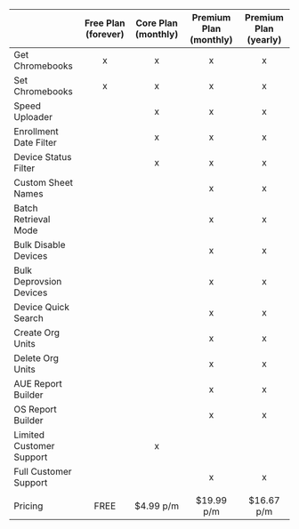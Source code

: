 |                           | Free Plan (forever) | Core Plan (monthly) |  Premium Plan (monthly) | Premium Plan (yearly) |
|---------------------------|:-------------------:|:-------------------:|:-----------------------:|:---------------------:|
| Get Chromebooks           |          x          |          x          |            x            |           x           |
| Set Chromebooks           |          x          |          x          |            x            |           x           |
| Speed Uploader            |                     |          x          |            x            |           x           |
| Enrollment Date Filter    |                     |          x          |            x            |           x           |
| Device Status Filter      |                     |          x          |            x            |           x           |
| Custom Sheet Names        |                     |                     |            x            |           x           |
| Batch Retrieval Mode      |                     |                     |            x            |           x           |
| Bulk Disable Devices      |                     |                     |            x            |           x           |
| Bulk Deprovsion Devices   |                     |                     |            x            |           x           |
| Device Quick Search       |                     |                     |            x            |           x           |
| Create Org Units          |                     |                     |            x            |           x           |
| Delete Org Units          |                     |                     |            x            |           x           |
| AUE Report Builder        |                     |                     |            x            |           x           |
| OS Report Builder         |                     |                     |            x            |           x           |
| Limited Customer Support  |                     |          x          |                         |                       |
| Full Customer Support     |                     |                     |            x            |           x           |
|                           |                     |                     |                         |                       |
| Pricing                   |         FREE        |      $4.99 p/m      |        $19.99 p/m       |       $16.67 p/m      |